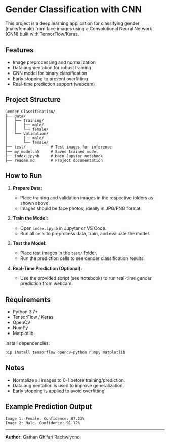 # Gender Classification with CNN

This project is a deep learning application for classifying gender (male/female) from face images using a Convolutional Neural Network (CNN) built with TensorFlow/Keras.

## Features
- Image preprocessing and normalization
- Data augmentation for robust training
- CNN model for binary classification
- Early stopping to prevent overfitting
- Real-time prediction support (webcam)

## Project Structure
```
Gender_Classification/
├── data/
│   ├── Training/
│   │   ├── male/
│   │   └── female/
│   └── Validation/
│       ├── male/
│       └── female/
├── test/           # Test images for inference
├── my_model.h5     # Saved trained model
├── index.ipynb     # Main Jupyter notebook
├── readme.md       # Project documentation
```

## How to Run
1. **Prepare Data:**
   - Place training and validation images in the respective folders as shown above.
   - Images should be face photos, ideally in JPG/PNG format.

2. **Train the Model:**
   - Open `index.ipynb` in Jupyter or VS Code.
   - Run all cells to preprocess data, train, and evaluate the model.

3. **Test the Model:**
   - Place test images in the `test/` folder.
   - Run the prediction cells to see gender classification results.

4. **Real-Time Prediction (Optional):**
   - Use the provided script (see notebook) to run real-time gender prediction from webcam.

## Requirements
- Python 3.7+
- TensorFlow / Keras
- OpenCV
- NumPy
- Matplotlib

Install dependencies:
```
pip install tensorflow opencv-python numpy matplotlib
```

## Notes
- Normalize all images to 0-1 before training/prediction.
- Data augmentation is used to improve generalization.
- Early stopping is applied to avoid overfitting.

## Example Prediction Output
```
Image 1: Female. Confidence: 87.23%
Image 2: Male. Confidence: 91.12%
```

---

**Author:** Gathan Ghifari Rachwiyono
